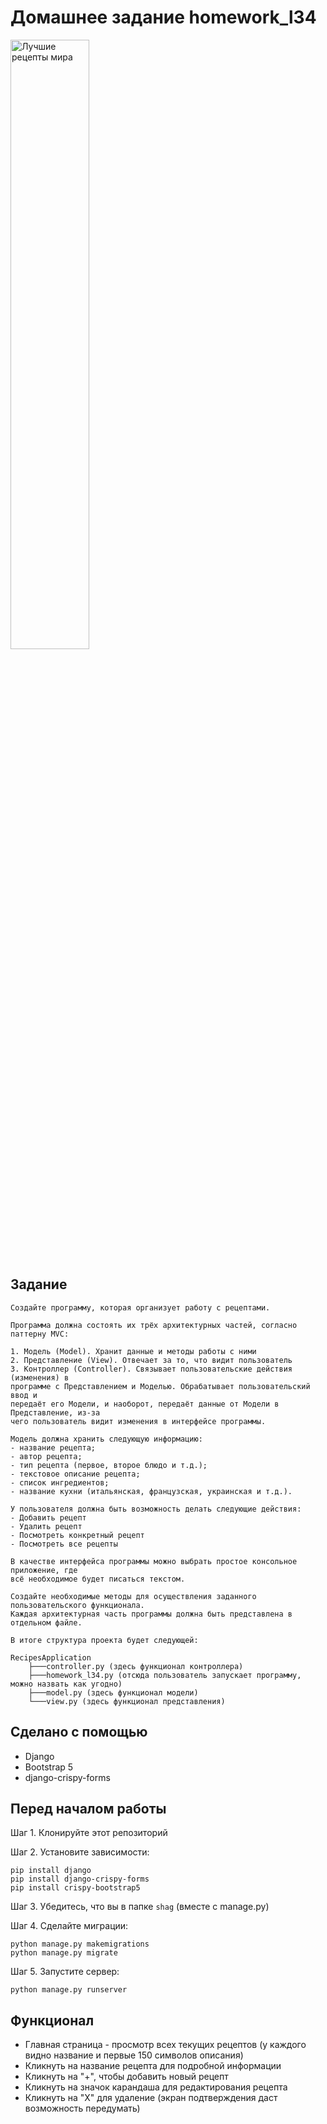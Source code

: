 # Домашнее задание homework_l34

<img src="https://i.imgur.com/BthC3Sw.jpeg" alt='Лучшие рецепты мира' width='50%'/>

## Задание

```
Создайте программу, которая организует работу с рецептами.

Программа должна состоять их трёх архитектурных частей, согласно паттерну MVC:

1. Модель (Model). Хранит данные и методы работы с ними
2. Представление (View). Отвечает за то, что видит пользователь
3. Контроллер (Controller). Связывает пользовательские действия (изменения) в
программе с Представлением и Моделью. Обрабатывает пользовательский ввод и
передаёт его Модели, и наоборот, передаёт данные от Модели в Представление, из-за
чего пользователь видит изменения в интерфейсе программы.

Модель должна хранить следующую информацию:
- название рецепта;
- автор рецепта;
- тип рецепта (первое, второе блюдо и т.д.);
- текстовое описание рецепта;
- список ингредиентов;
- название кухни (итальянская, французская, украинская и т.д.).

У пользователя должна быть возможность делать следующие действия:
- Добавить рецепт
- Удалить рецепт
- Посмотреть конкретный рецепт
- Посмотреть все рецепты

В качестве интерфейса программы можно выбрать простое консольное приложение, где
всё необходимое будет писаться текстом.

Создайте необходимые методы для осуществления заданного пользовательского функционала.
Каждая архитектурная часть программы должна быть представлена в отдельном файле.

В итоге структура проекта будет следующей:

RecipesApplication
    ├───controller.py (здесь функционал контроллера)
    ├───homework_l34.py (отсюда пользователь запускает программу, можно назвать как угодно)
    ├───model.py (здесь функционал модели)
    └───view.py (здесь функционал представления)
```

## Сделано с помощью
* Django
* Bootstrap 5
* django-crispy-forms

## Перед началом работы

Шаг 1. Клонируйте этот репозиторий

Шаг 2. Установите зависимости:


```
pip install django
pip install django-crispy-forms
pip install crispy-bootstrap5
```

Шаг 3. Убедитесь, что вы в папке ```shag``` (вместе с manage.py)

Шаг 4. Сделайте миграции:

```
python manage.py makemigrations
python manage.py migrate
```

Шаг 5. Запустите сервер:
```
python manage.py runserver
```

## Функционал
- Главная страница - просмотр всех текущих рецептов (у каждого видно название и первые 150 символов описания)
- Кликнуть на название рецепта для подробной информации
- Кликнуть на "+", чтобы добавить новый рецепт
- Кликнуть на значок карандаша для редактирования рецепта
- Кликнуть на "Х" для удаление (экран подтверждения даст возможность передумать)
